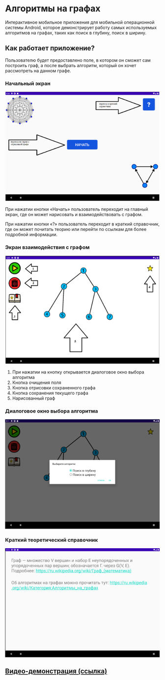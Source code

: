 # Алгоритмы на графах

Интерактивное мобильное приложения для мобильной операционной системы Android, которое демонстрирует работу самых используемых алгоритмов на графах, таких как поиск в глубину, поиск в ширину.

## Как работает приложение?

Пользователю будет предоставлено поле, в котором он сможет сам построить граф, а после выбрать алгоритм, который он хочет рассмотреть на данном графе.

### Начальный экран

![](readme_img/1.png)

При нажатии кнопки «Начать» пользователь переходит на главный экран, где он может нарисовать и взаимодействовать с графом.

При нажатии кнопки «?» пользователь переходит в краткий справочник, где он может почитать теорию или перейти по ссылкам для более подробной информации.

### Экран взаимодействия с графом

![](readme_img/2.png)

1.	При нажатии на кнопку открывается диалоговое окно выбора алгоритма
2.	Кнопка очищения поля
3.	Кнопка отрисовки сохраненного графа
4.	Кнопка сохранения текущего графа
5.	Нарисованный граф

### Диалоговое окно выбора алгоритма

![](readme_img/3.png)

### Краткий теоретический справочник

![](readme_img/4.png)

## [Видео-демонстрация (ссылка)](https://disk.yandex.ru/i/701AbtBxZk0ixA)